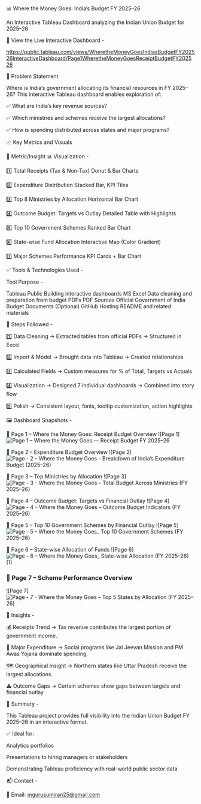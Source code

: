 📊 Where the Money Goes: India’s Budget FY 2025–26

An Interactive Tableau Dashboard analyzing the Indian Union Budget for 2025–26

🔗 View the Live Interactive Dashboard - 

https://public.tableau.com/views/WheretheMoneyGoesIndiasBudgetFY202526InteractiveDashboard/Page1WheretheMoneyGoesReceiptBudgetFY202526 

🧠 Problem Statement

Where is India’s government allocating its financial resources in FY 2025–26?
This interactive Tableau dashboard enables exploration of:

✅ What are India’s key revenue sources?

✅ Which ministries and schemes receive the largest allocations?

✅ How is spending distributed across states and major programs?


📈 Key Metrics and Visuals


📌 Metric/Insight	📊 Visualization - 


1️⃣ Total Receipts (Tax & Non-Tax)	Donut & Bar Charts

2️⃣ Expenditure Distribution	Stacked Bar, KPI Tiles

3️⃣ Top 8 Ministries by Allocation	Horizontal Bar Chart

4️⃣ Outcome Budget: Targets vs Outlay	Detailed Table with Highlights

5️⃣ Top 10 Government Schemes	Ranked Bar Chart

6️⃣ State-wise Fund Allocation	Interactive Map (Color Gradient)

7️⃣ Major Schemes Performance	KPI Cards + Bar Chart


✅ Tools & Technologies Used - 

Tool	Purpose - 

Tableau Public	Building interactive dashboards
MS Excel	Data cleaning and preparation from budget PDFs
PDF Sources	Official Government of India Budget Documents
(Optional) GitHub	Hosting README and related materials

🔧 Steps Followed - 

1️⃣ Data Cleaning → Extracted tables from official PDFs → Structured in Excel

2️⃣ Import & Model → Brought data into Tableau → Created relationships

3️⃣ Calculated Fields → Custom measures for % of Total, Targets vs Actuals

4️⃣ Visualization → Designed 7 individual dashboards → Combined into story flow

5️⃣ Polish → Consistent layout, fonts, tooltip customization, action highlights
 

 🖼️ Dashboard Snapshots - 

 📌 Page 1 – Where the Money Goes: Receipt Budget Overview
![Page 1]  ![Page 1 – Where the Money Goes — Receipt Budget FY 2025–26](https://github.com/user-attachments/assets/869edcd1-c777-44e6-8783-7cf7a3934bf7)



📌 Page 2 – Expenditure Budget Overview
![Page 2]  ![Page - 2 - Where the Money Goes  - Breakdown of India’s Expenditure Budget (2025–26) ](https://github.com/user-attachments/assets/99e58358-8075-4fee-93ff-49224ec4ea34)



 📌 Page 3 – Top Ministries by Allocation
![Page 3]  ![Page - 3 - Where the Money Goes – Total Budget Across Ministries (FY 2025–26)](https://github.com/user-attachments/assets/c84582e4-bce7-44d8-be21-f823ec3ce465)


📌 Page 4 – Outcome Budget: Targets vs Financial Outlay
![Page 4]  ![Page  - 4 – Where the Money Goes – Outcome Budget Indicators (FY 2025–26)](https://github.com/user-attachments/assets/8d778085-bd12-4ca5-a412-96800fc4068b)


 📌 Page 5 – Top 10 Government Schemes by Financial Outlay
![Page 5]  ![Page - 5 - Where the Money Goes_ Top 10 Government Schemes (FY 2025–26)](https://github.com/user-attachments/assets/3c96bc38-4d8b-4346-95ae-fe2dbfba1a4a)

 📌 Page 6 – State-wise Allocation of Funds
![Page 6]  ![Page - 6 – Where the Money Goes_ State-wise Allocation (FY 2025–26) (1)](https://github.com/user-attachments/assets/fc517eb3-6283-43e5-ab78-e7ebdf35d0ab)


### 📌 Page 7 – Scheme Performance Overview
![Page 7]  ![Page - 7 - Where the Money Goes – Top 5 States by Allocation (FY 2025–26)](https://github.com/user-attachments/assets/a85dca04-056e-4e0b-bab5-853678305da9)


🧠 Insights - 

💰 Receipts Trend → Tax revenue contributes the largest portion of government income.

📂 Major Expenditure → Social programs like Jal Jeevan Mission and PM Awas Yojana dominate spending.

🗺 Geographical Insight → Northern states like Uttar Pradesh receive the largest allocations.

⚠ Outcome Gaps → Certain schemes show gaps between targets and financial outlay.

🌟 Summary  - 

This Tableau project provides full visibility into the Indian Union Budget FY 2025–26 in an interactive format.

✅ Ideal for:

Analytics portfolios

Presentations to hiring managers or stakeholders

Demonstrating Tableau proficiency with real-world public sector data

📬 Contact - 

📧 Email: mgurusumiran25@gmail.com  

